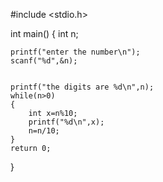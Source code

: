 #include <stdio.h>


int main()
{
    int n;
    
    printf("enter the number\n");
    scanf("%d",&n);

    
    printf("the digits are %d\n",n);
    while(n>0)
    {
        int x=n%10;
        printf("%d\n",x);
        n=n/10;
    }
    return 0;
    
}
